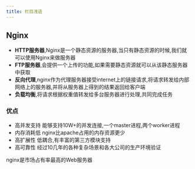 ```yaml
---
title: 栏目浅语
---
```


## Nginx

- **HTTP服务器**,Nginx是一个静态资源的服务器,当只有静态资源的时候,我们就可以使用Nginx来做服务器
- **FTP服务器**,会提供一个上传的功能,如果需要静态资源就可以从该静态服务器中获取
- **反向代理**,nginx作为代理服务器接受internet上的链接请求,将请求转发给内部网络上的服务器,并将从服务器上得到的结果返回给客户端
- **负载均衡**,将请求根据权重值转发给多台服务器进行处理,共同完成任务

### 优点

- 高并发支持 能够支持10W+的并发连接,一个master进程,两个worker进程
- 内存消耗低 nginx比apache占用的内存资源更少
- 高扩展性 低耦合,有丰富的第三方模块支持
- 高可靠性 经过10几年的各种复杂场景和各大公司的生产环境验证

nginx是市场占有率最高的Web服务器
